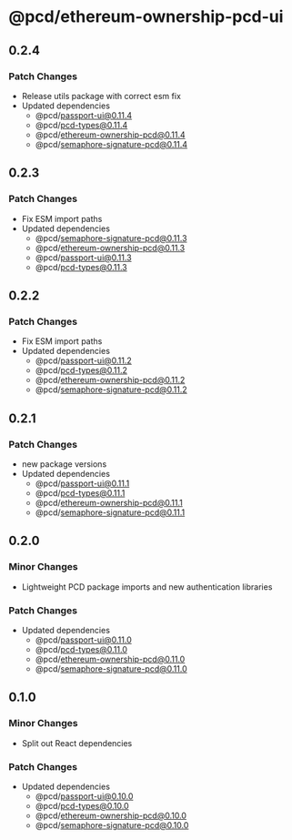 # @pcd/ethereum-ownership-pcd-ui

## 0.2.4

### Patch Changes

- Release utils package with correct esm fix
- Updated dependencies
  - @pcd/passport-ui@0.11.4
  - @pcd/pcd-types@0.11.4
  - @pcd/ethereum-ownership-pcd@0.11.4
  - @pcd/semaphore-signature-pcd@0.11.4

## 0.2.3

### Patch Changes

- Fix ESM import paths
- Updated dependencies
  - @pcd/semaphore-signature-pcd@0.11.3
  - @pcd/ethereum-ownership-pcd@0.11.3
  - @pcd/passport-ui@0.11.3
  - @pcd/pcd-types@0.11.3

## 0.2.2

### Patch Changes

- Fix ESM import paths
- Updated dependencies
  - @pcd/passport-ui@0.11.2
  - @pcd/pcd-types@0.11.2
  - @pcd/ethereum-ownership-pcd@0.11.2
  - @pcd/semaphore-signature-pcd@0.11.2

## 0.2.1

### Patch Changes

- new package versions
- Updated dependencies
  - @pcd/passport-ui@0.11.1
  - @pcd/pcd-types@0.11.1
  - @pcd/ethereum-ownership-pcd@0.11.1
  - @pcd/semaphore-signature-pcd@0.11.1

## 0.2.0

### Minor Changes

- Lightweight PCD package imports and new authentication libraries

### Patch Changes

- Updated dependencies
  - @pcd/passport-ui@0.11.0
  - @pcd/pcd-types@0.11.0
  - @pcd/ethereum-ownership-pcd@0.11.0
  - @pcd/semaphore-signature-pcd@0.11.0

## 0.1.0

### Minor Changes

- Split out React dependencies

### Patch Changes

- Updated dependencies
  - @pcd/passport-ui@0.10.0
  - @pcd/pcd-types@0.10.0
  - @pcd/ethereum-ownership-pcd@0.10.0
  - @pcd/semaphore-signature-pcd@0.10.0
